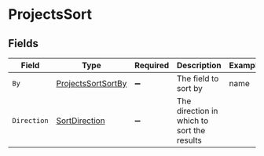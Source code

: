 # ProjectsSort


## Fields

| Field                                                               | Type                                                                | Required                                                            | Description                                                         | Example                                                             |
| ------------------------------------------------------------------- | ------------------------------------------------------------------- | ------------------------------------------------------------------- | ------------------------------------------------------------------- | ------------------------------------------------------------------- |
| `By`                                                                | [ProjectsSortSortBy](../../Models/Components/ProjectsSortSortBy.md) | :heavy_minus_sign:                                                  | The field to sort by                                                | name                                                                |
| `Direction`                                                         | [SortDirection](../../Models/Components/SortDirection.md)           | :heavy_minus_sign:                                                  | The direction in which to sort the results                          |                                                                     |